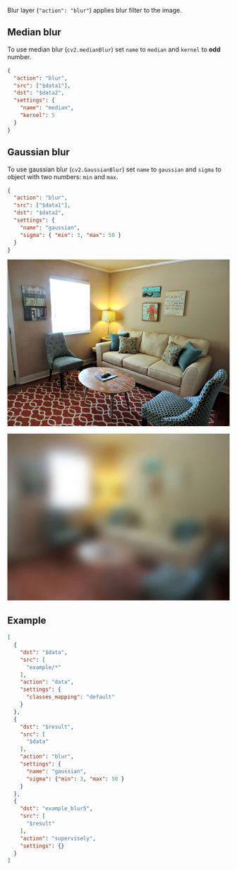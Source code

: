 Blur layer (`"action": "blur"`) applies blur filter to the image.

## Median blur

To use median blur (`cv2.medianBlur`) set `name` to `median` and `kernel` to **odd** number.

```json
{
  "action": "blur",
  "src": ["$data1"],
  "dst": "$data2",
  "settings": {
    "name": "median",
    "kernel": 5
  }
}
```

## Gaussian blur

To use gaussian blur (`cv2.GaussianBlur`) set `name` to `gaussian` and `sigma` to object with two numbers: `min` and `max`.

```json
{
  "action": "blur",
  "src": ["$data1"],
  "dst": "$data2",
  "settings": {
    "name": "gaussian",
    "sigma": { "min": 3, "max": 50 }
  }
}
```

![Original image](../../assets/legacy/export/blur/input.jpg)

![Resulting image](../../assets/legacy/export/blur/output.jpg)

## Example

```json
[
  {
    "dst": "$data",
    "src": [
      "example/*"
    ],
    "action": "data",
    "settings": {
      "classes_mapping": "default"
    }
  },
  {
    "dst": "$result",
    "src": [
      "$data"
    ],
    "action": "blur",
    "settings": {
      "name": "gaussian",
      "sigma": {"min": 3, "max": 50 }
    }
  },
  {
    "dst": "example_blur5",
    "src": [
      "$result"
    ],
    "action": "supervisely",
    "settings": {}
  }
]
```
